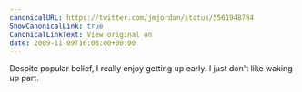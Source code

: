 ```yaml
---
canonicalURL: https://twitter.com/jmjordan/status/5561948784
ShowCanonicalLink: true
CanonicalLinkText: View original on
date: 2009-11-09T16:08:00+00:00
---
```

Despite popular belief, I really enjoy getting up early. I just don't like waking up part.